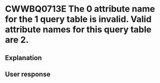 # CWWBQ0713E The 0 attribute name for the 1 query table is invalid. Valid attribute names for this query table are 2.

## Explanation

## User response